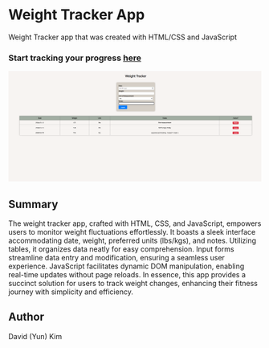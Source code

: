 # Weight Tracker App

Weight Tracker app that was created with HTML/CSS and JavaScript

### Start tracking your progress [here](https://kimdaby.github.io/Weight-Tracker-App/)

![Weight](weight.png)

## Summary

The weight tracker app, crafted with HTML, CSS, and JavaScript, empowers users to monitor weight fluctuations effortlessly. It boasts a sleek interface accommodating date, weight, preferred units (lbs/kgs), and notes. Utilizing tables, it organizes data neatly for easy comprehension. Input forms streamline data entry and modification, ensuring a seamless user experience. JavaScript facilitates dynamic DOM manipulation, enabling real-time updates without page reloads. In essence, this app provides a succinct solution for users to track weight changes, enhancing their fitness journey with simplicity and efficiency.

## Author

David (Yun) Kim
